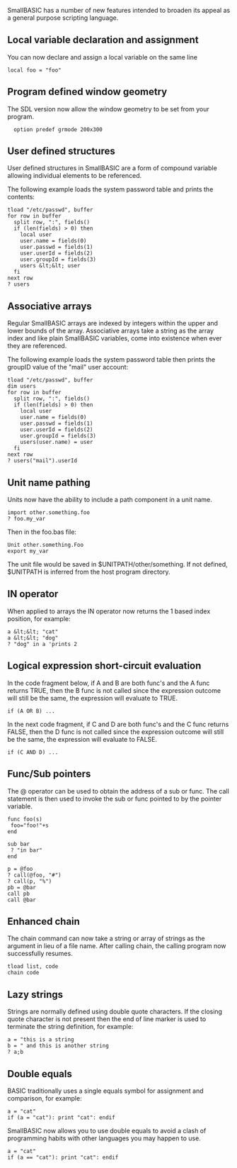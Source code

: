 SmallBASIC has a number of new features intended to broaden its appeal as a general purpose scripting language.

## Local variable declaration and assignment ##

You can now declare and assign a local variable on the same line

~~~
local foo = "foo"
~~~

## Program defined window geometry ##

The SDL version now allow the window geometry to be set from your program.

~~~
  option predef grmode 200x300
~~~

## User defined structures ##

User defined structures in SmallBASIC are a form of compound variable allowing individual elements to be referenced.

The following example loads the system password table and prints the contents:

~~~
tload "/etc/passwd", buffer
for row in buffer
  split row, ":", fields()
  if (len(fields) > 0) then
    local user
    user.name = fields(0)
    user.passwd = fields(1)
    user.userId = fields(2)
    user.groupId = fields(3)
    users &lt;&lt; user
  fi
next row
? users
~~~

## Associative arrays ##

Regular SmallBASIC arrays are indexed by integers within the upper and lower bounds of the array. Associative arrays take a string as the array index and like plain SmallBASIC variables, come into existence when ever they are referenced.

The following example loads the system password table then prints the groupID value of the "mail" user account:

~~~
tload "/etc/passwd", buffer
dim users
for row in buffer
  split row, ":", fields()
  if (len(fields) > 0) then
    local user
    user.name = fields(0)
    user.passwd = fields(1)
    user.userId = fields(2)
    user.groupId = fields(3)
    users(user.name) = user
  fi
next row
? users("mail").userId
~~~

## Unit name pathing ##

Units now have the ability to include a path component in a unit name.

~~~
import other.something.foo
? foo.my_var
~~~

Then in the foo.bas file:

~~~
Unit other.something.Foo
export my_var
~~~

The unit file would be saved in $UNITPATH/other/something. If not defined, $UNITPATH is inferred from the host program directory.

## IN operator ##

When applied to arrays the IN operator now returns the 1 based index position, for example:

~~~
a &lt;&lt; "cat"
a &lt;&lt; "dog"
? "dog" in a 'prints 2
~~~

## Logical expression short-circuit evaluation ##

In the code fragment below, if A and B are both func's and the A func returns TRUE, then the B func is not called since the expression outcome will still be the same, the expression will evaluate to TRUE.

~~~
if (A OR B) ...
~~~

In the next code fragment, if C and D are both func's and the C func returns FALSE, then the D func is not called since the expression outcome will still be the same, the expression will evaluate to FALSE.

~~~
if (C AND D) ...
~~~


## Func/Sub pointers ##

The @ operator can be used to obtain the address of a sub or func. The call statement is then used to invoke the sub or func pointed to by the pointer variable.

~~~
func foo(s)
 foo="foo!"+s
end

sub bar
 ? "in bar"
end

p = @foo
? call(@foo, "#")
? call(p, "%")
pb = @bar
call pb
call @bar
~~~

## Enhanced chain ##

The chain command can now take a string or array of strings as the argument in lieu of a file name. After calling chain, the calling program now successfully resumes.

~~~
tload list, code
chain code
~~~

## Lazy strings ##

Strings are normally defined using double quote characters. If the closing quote character is not present then the end of line marker is used to terminate the string definition, for example:

~~~
a = "this is a string
b = " and this is another string
? a;b
~~~

## Double equals ##

BASIC traditionally uses a single equals symbol for assignment and comparison, for example: 

```
a = "cat"
if (a = "cat"): print "cat": endif
```

SmallBASIC now allows you to use double equals to avoid a clash of programming habits with other languages you may happen to use.

```
a = "cat"
if (a == "cat"): print "cat": endif
```

